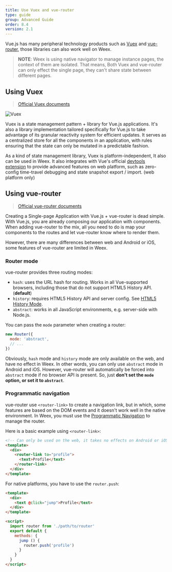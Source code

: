 ```yaml
---
title: Use Vuex and vue-router
type: guide
group: Advanced Guide
order: 8.4
version: 2.1
---
```


<!-- toc -->

Vue.js has many peripheral technology products such as [Vuex](https://github.com/vuejs/vuex) and [vue-router](https://github.com/vuejs/vue-router), those libraries can also work well on Weex.

> **NOTE**: Weex is using native navigator to manage instance pages, the context of them are isolated. That means, Both Vuex and vue-router can only effect the single page, they can't share state between different pages.

## Using Vuex

> [Official Vuex documents](https://vuex.vuejs.org/en/)

![Vuex](//vuex.vuejs.org/en/images/vuex.png)

Vuex is a state management pattern + library for Vue.js applications. It's also a library implementation tailored specifically for Vue.js to take advantage of its granular reactivity system for efficient updates. It serves as a centralized store for all the components in an application, with rules ensuring that the state can only be mutated in a predictable fashion.

As a kind of state management library, Vuex is platform-independent, It also can be used in Weex. It also integrates with Vue's official [devtools extension](https://github.com/vuejs/vue-devtools) to provide advanced features on web platform, such as zero-config time-travel debugging and state snapshot export / import. (web platform only)

## Using vue-router

> [Official vue-router documents](https://router.vuejs.org/en/)

Creating a Single-page Application with Vue.js + vue-router is dead simple. With Vue.js, you are already composing our application with components. When adding vue-router to the mix, all you need to do is map your components to the routes and let vue-router know where to render them.

However, there are many differences between web and Android or iOS, some features of vue-router are limited in Weex.

### Router mode

vue-router provides three routing modes:

+ `hash`: uses the URL hash for routing. Works in all Vue-supported browsers, including those that do not support HTML5 History API. (**default**)
+ `history`: requires HTML5 History API and server config. See [HTML5 History Mode](https://router.vuejs.org/en/essentials/history-mode.html).
+ `abstract`: works in all JavaScript environments, e.g. server-side with Node.js.

You can pass the `mode` parameter when creating a router:

```js
new Router({
  mode: 'abstract',
  // ...
})
```

Obviously, `hash` mode and `history` mode are only available on the web, and have no effect in Weex. In other words, you can only use `abstract` mode in Android and iOS. However, vue-router will automatically be forced into `abstract` mode if no browser API is present. So, just **don't set the `mode` option, or set it to `abstract`**.

### Programmatic navigation

vue-router use `<router-link>` to create a navigation link, but in which, some features are based on the DOM events and it doesn't work well in the native environment. In Weex, you must use the [Programmatic Navigation](https://router.vuejs.org/en/essentials/navigation.html) to manage the router.

Here is a basic example using `<router-link>`:

```html
<!-- Can only be used on the web, it takes no effects on Android or iOS! -->
<template>
  <div>
    <router-link to="profile">
      <text>Profile</text>
    </router-link>
  </div>
</template>
```

For native platforms, you have to use the `router.push`:

```html
<template>
  <div>
    <text @click="jump">Profile</text>
  </div>
</template>

<script>
  import router from './path/to/router'
  export default {
    methods: {
      jump () {
        router.push('profile')
      }
    }
  }
</script>
```
